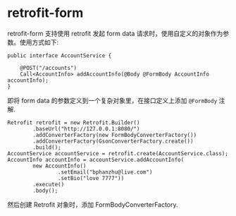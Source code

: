 # retrofit-form

retrofit-form 支持使用 retrofit 发起 form data 请求时，使用自定义的对象作为参数。使用方式如下:

    public interface AccountService {
    
        @POST("/accounts")
        Call<AccountInfo> addAccountInfo(@Body @FormBody AccountInfo accountInfo);
    }
    
即将 form data 的参数定义到一个复杂对象里，在接口定义上添加 ``@FormBody`` 注解.
 
    Retrofit retrofit = new Retrofit.Builder()
            .baseUrl("http://127.0.0.1:8080/")
            .addConverterFactory(new FormBodyConverterFactory())
            .addConverterFactory(GsonConverterFactory.create())
            .build();
    AccountService accountService = retrofit.create(AccountService.class);
    AccountInfo accountInfo = accountService.addAccountInfo(
            new AccountInfo()
                    .setEmail("bphanzhu@live.com")
                    .setBio("love 7777"))
            .execute()
            .body();

然后创建 Retrofit 对象时，添加 FormBodyConverterFactory.



